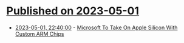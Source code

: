 # [Published on 2023-05-01](index.md)

* [2023-05-01, 22:40:00](https://hardware.slashdot.org/story/23/05/01/215222/microsoft-to-take-on-apple-silicon-with-custom-arm-chips?utm_source=rss1.0mainlinkanon&utm_medium=feed) - [Microsoft To Take On Apple Silicon With Custom ARM Chips](https://hardware.slashdot.org/story/23/05/01/215222/microsoft-to-take-on-apple-silicon-with-custom-arm-chips?utm_source=rss1.0mainlinkanon&utm_medium=feed)
